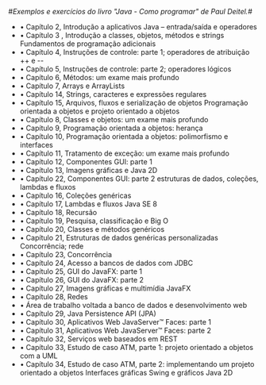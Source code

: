 #*Exemplos e exercícios do livro "Java - Como programar" de Paul Deitel.*#
* • Capítulo 2, Introdução a aplicativos Java – entrada/saída e operadores
* • Capítulo 3 , Introdução a classes, objetos, métodos e strings Fundamentos de programação adicionais
* • Capítulo 4, Instruções de controle: parte 1; operadores de atribuição ++ e --
* • Capítulo 5, Instruções de controle: parte 2; operadores lógicos
* • Capítulo 6, Métodos: um exame mais profundo
* • Capítulo 7, Arrays e ArrayLists
* • Capítulo 14, Strings, caracteres e expressões regulares
* • Capítulo 15, Arquivos, fluxos e serialização de objetos Programação orientada a objetos e projeto orientado a objetos
* • Capítulo 8, Classes e objetos: um exame mais profundo
* • Capítulo 9, Programação orientada a objetos: herança
* • Capítulo 10, Programação orientada a objetos: polimorfismo e interfaces
* • Capítulo 11, Tratamento de exceção: um exame mais profundo
* • Capítulo 12, Componentes GUI: parte 1
* • Capítulo 13, Imagens gráficas e Java 2D
* • Capítulo 22, Componentes GUI: parte 2 estruturas de dados, coleções, lambdas e fluxos
* • Capítulo 16, Coleções genéricas
* • Capítulo 17, Lambdas e fluxos Java SE 8
* • Capítulo 18, Recursão
* • Capítulo 19, Pesquisa, classificação e Big O
* • Capítulo 20, Classes e métodos genéricos
* • Capítulo 21, Estruturas de dados genéricas personalizadas Concorrência; rede
* • Capítulo 23, Concorrência
* • Capítulo 24, Acesso a bancos de dados com JDBC
* • Capítulo 25, GUI do JavaFX: parte 1
* • Capítulo 26, GUI do JavaFX: parte 2
* • Capítulo 27, Imagens gráficas e multimídia JavaFX
* • Capítulo 28, Redes
* • Área de trabalho voltada a banco de dados e desenvolvimento web
* • Capítulo 29, Java Persistence API (JPA)
* • Capítulo 30, Aplicativos Web JavaServer™ Faces: parte 1
* • Capítulo 31, Aplicativos Web JavaServer™ Faces: parte 2
* • Capítulo 32, Serviços web baseados em REST
* • Capítulo 33, Estudo de caso ATM, parte 1: projeto orientado a objetos com a UML
* • Capítulo 34, Estudo de caso ATM, parte 2: implementando um projeto orientado a objetos Interfaces gráficas Swing e gráficos Java 2D